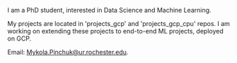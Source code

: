 I am a PhD student, interested in Data Science and Machine Learning.

My projects are located in 'projects_gcp' and 'projects_gcp_cpu' repos. I am working on extending these projects to end-to-end ML projects, deployed on GCP. 

Email: Mykola.Pinchuk@ur.rochester.edu.
